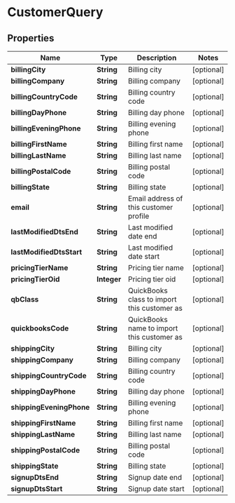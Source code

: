 
# CustomerQuery

## Properties
Name | Type | Description | Notes
------------ | ------------- | ------------- | -------------
**billingCity** | **String** | Billing city |  [optional]
**billingCompany** | **String** | Billing company |  [optional]
**billingCountryCode** | **String** | Billing country code |  [optional]
**billingDayPhone** | **String** | Billing day phone |  [optional]
**billingEveningPhone** | **String** | Billing evening phone |  [optional]
**billingFirstName** | **String** | Billing first name |  [optional]
**billingLastName** | **String** | Billing last name |  [optional]
**billingPostalCode** | **String** | Billing postal code |  [optional]
**billingState** | **String** | Billing state |  [optional]
**email** | **String** | Email address of this customer profile |  [optional]
**lastModifiedDtsEnd** | **String** | Last modified date end |  [optional]
**lastModifiedDtsStart** | **String** | Last modified date start |  [optional]
**pricingTierName** | **String** | Pricing tier name |  [optional]
**pricingTierOid** | **Integer** | Pricing tier oid |  [optional]
**qbClass** | **String** | QuickBooks class to import this customer as |  [optional]
**quickbooksCode** | **String** | QuickBooks name to import this customer as |  [optional]
**shippingCity** | **String** | Billing city |  [optional]
**shippingCompany** | **String** | Billing company |  [optional]
**shippingCountryCode** | **String** | Billing country code |  [optional]
**shippingDayPhone** | **String** | Billing day phone |  [optional]
**shippingEveningPhone** | **String** | Billing evening phone |  [optional]
**shippingFirstName** | **String** | Billing first name |  [optional]
**shippingLastName** | **String** | Billing last name |  [optional]
**shippingPostalCode** | **String** | Billing postal code |  [optional]
**shippingState** | **String** | Billing state |  [optional]
**signupDtsEnd** | **String** | Signup date end |  [optional]
**signupDtsStart** | **String** | Signup date start |  [optional]



